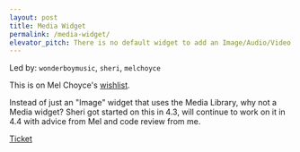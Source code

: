 ```yaml
---
layout: post
title: Media Widget
permalink: /media-widget/
elevator_pitch: There is no default widget to add an Image/Audio/Video etc in the sidebar.
---
```


Led by: `wonderboymusic`, `sheri`, `melchoyce`

This is on Mel Choyce's [wishlist](https://choycedesign.com/2015/01/23/my-top-wordpress-pain-points/).

Instead of just an "Image" widget that uses the Media Library, why not a Media widget? Sheri
got started on this in 4.3, will continue to work on it in 4.4 with advice from Mel and
code review from me.

[Ticket](https://core.trac.wordpress.org/ticket/32417)